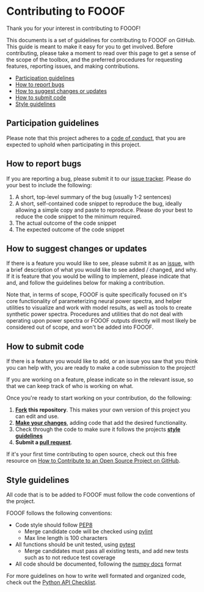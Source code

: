 # Contributing to FOOOF

Thank you for your interest in contributing to FOOOF!

This documents is a set of guidelines for contributing to FOOOF on GitHub. This guide is meant to make it easy for you to get involved. Before contributing, please take a moment to read over this page to get a sense of the scope of the toolbox, and the preferred procedures for requesting features, reporting issues, and making contributions.

* [Participation guidelines](#participation-guidelines)
* [How to report bugs](#how-to-report-bugs)
* [How to suggest changes or updates](#how-to-suggest-changes-or-updates)
* [How to submit code](#how-to-submit-code)
* [Style guidelines](#style-guidelines)

## Participation guidelines

Please note that this project adheres to a [code of conduct](https://github.com/fooof-tools/fooof/blob/master/CODE_OF_CONDUCT.md), that you are expected to uphold when participating in this project.

## How to report bugs

If you are reporting a bug, please submit it to our [issue tracker](https://github.com/fooof-tools/fooof/issues). Please do your best to include the following:

1. A short, top-level summary of the bug (usually 1-2 sentences)
2. A short, self-contained code snippet to reproduce the bug, ideally allowing a simple copy and paste to reproduce. Please do your best to reduce the code snippet to the minimum required.
3. The actual outcome of the code snippet
4. The expected outcome of the code snippet

## How to suggest changes or updates

If there is a feature you would like to see, please submit it as an [issue](https://github.com/fooof-tools/fooof/issues), with a brief description of what you would like to see added / changed, and why. If it is feature that you would be willing to implement, please indicate that and, and follow the guidelines below for making a contribution.

Note that, in terms of scope, FOOOF is quite specifically focused on it's core functionality of parameterizing neural power spectra, and helper utilities to visualize and work with model results, as well as tools to create synthetic power spectra. Procedures and utilities that do not deal with operating upon power spectra or FOOOF outputs directly will most likely be considered out of scope, and won't be added into FOOOF.

## How to submit code

If there is a feature you would like to add, or an issue you saw that you think you can help with, you are ready to make a code submission to the project!

If you are working on a feature, please indicate so in the relevant issue, so that we can keep track of who is working on what.

Once you're ready to start working on your contribution, do the following:

1. **[Fork](https://help.github.com/articles/fork-a-repo/) this repository**. This makes your own version of this project you can edit and use.
2. **[Make your changes](https://guides.github.com/activities/forking/#making-changes)**, adding code that add the desired functionality.
3. Check through the code to make sure it follows the projects **[style guidelines](#style-guidelines)**
4. **Submit a [pull request](https://help.github.com/articles/proposing-changes-to-a-project-with-pull-requests/)**.

If it's your first time contributing to open source, check out this free resource on [How to Contribute to an Open Source Project on GitHub](https://egghead.io/series/how-to-contribute-to-an-open-source-project-on-github).

## Style guidelines

All code that is to be added to FOOOF must follow the code conventions of the project.

FOOOF follows the following conventions:
- Code style should follow [PEP8](https://www.python.org/dev/peps/pep-0008/)
  - Merge candidate code will be checked using [pylint](https://www.pylint.org)
  - Max line length is 100 characters
- All functions should be unit tested, using [pytest](https://docs.pytest.org/en/latest/)
  - Merge candidates must pass all existing tests, and add new tests such as to not reduce test coverage
- All code should be documented, following the [numpy docs](https://numpydoc.readthedocs.io/en/latest/format.html#docstring-standard) format

For more guidelines on how to write well formated and organized code, check out the [Python API Checklist](http://python.apichecklist.com).
